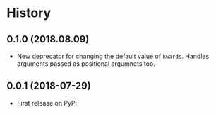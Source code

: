 # History

## 0.1.0 (2018.08.09)

* New deprecator for changing the default value of `kwards`. Handles arguments passed 
  as positional argumnets too.

## 0.0.1 (2018-07-29)

* First release on PyPi
